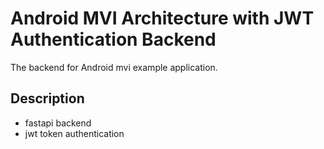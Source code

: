 # Android MVI Architecture with JWT Authentication Backend


The backend for Android mvi example application. 

## Description
- fastapi backend
- jwt token authentication